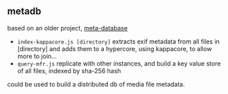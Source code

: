 ## metadb
based on an older project, [meta-database](https://github.com/ameba23/meta-database)
- `index-kappacore.js [directory]` extracts exif metadata from all files in [directory] and adds them to a hypercore, using kappacore, to allow more to join...
- `query-mfr.js` replicate with other instances, and build a key value store of all files, indexed by sha-256 hash

could be used to build a distributed db of media file metadata. 
